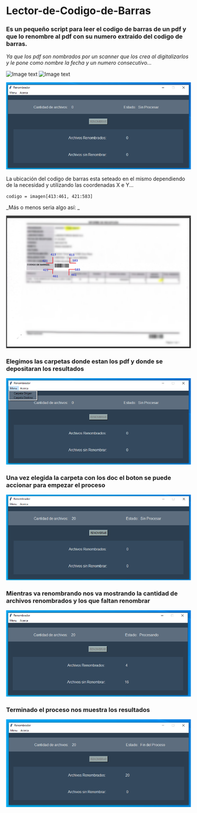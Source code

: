 # Lector-de-Codigo-de-Barras

### Es un pequeño script para leer el codigo de barras de un pdf y que lo renombre al pdf con su numero extraido del codigo de barras.

_Ya que los pdf son nombrados por un scanner que los crea al digitalizarlos y le pone como nombre la fecha y un numero consecutivo..._

![Image text]() ![Image text]()

![Image text](https://github.com/Javier-I-Morales/Lector-de-Codigo-de-Barras/blob/main/Lector_de_codigos/Imagenes/Interfaz.png)


La ubicación del codigo de barras esta seteado en el mismo dependiendo de la necesidad y utilizando las coordenadas X e Y...

```
codigo = imagen[413:461, 421:583]
```
_Más o menos seria algo así: _

![image text](https://github.com/Javier-I-Morales/Lector-de-Codigo-de-Barras/blob/main/Lector_de_codigos/Imagenes/imagen%20codigo.png)

### Elegimos las carpetas donde estan los pdf y donde se depositaran los resultados

![Image text](https://github.com/Javier-I-Morales/Lector-de-Codigo-de-Barras/blob/main/Lector_de_codigos/Imagenes/menu_carpetas.png)

### Una vez elegida la carpeta con los doc el boton se puede accionar para empezar el proceso

![image text](https://github.com/Javier-I-Morales/Lector-de-Codigo-de-Barras/blob/main/Lector_de_codigos/Imagenes/Interfaz%20antes%20del%20proceso.png)

### Mientras va renombrando nos va mostrando la cantidad de archivos renombrados y los que faltan renombrar

![Image text](https://github.com/Javier-I-Morales/Lector-de-Codigo-de-Barras/blob/main/Lector_de_codigos/Imagenes/Interfaz%20procesando.png)

### Terminado el proceso nos muestra los resultados

![Image text](https://github.com/Javier-I-Morales/Lector-de-Codigo-de-Barras/blob/main/Lector_de_codigos/Imagenes/Interfaz%20proceso%20terminado.png)

